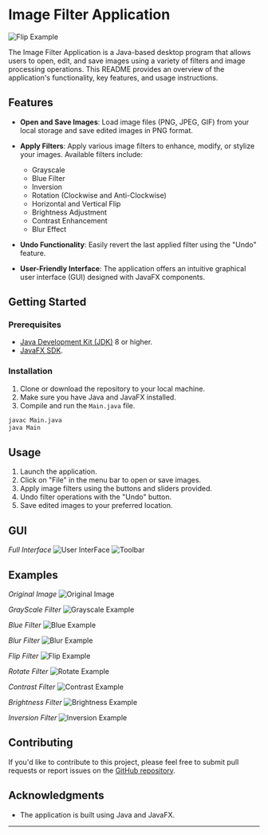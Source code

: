  # Image Filter Application

 ![Flip Example](images/flipHorizontally.png)

The Image Filter Application is a Java-based desktop program that allows users to open, edit, and save images using a variety of filters and image processing operations. This README provides an overview of the application's functionality, key features, and usage instructions.

## Features

- **Open and Save Images**: Load image files (PNG, JPEG, GIF) from your local storage and save edited images in PNG format.

- **Apply Filters**: Apply various image filters to enhance, modify, or stylize your images. Available filters include:
  - Grayscale
  - Blue Filter
  - Inversion
  - Rotation (Clockwise and Anti-Clockwise)
  - Horizontal and Vertical Flip
  - Brightness Adjustment
  - Contrast Enhancement
  - Blur Effect

- **Undo Functionality**: Easily revert the last applied filter using the "Undo" feature.

- **User-Friendly Interface**: The application offers an intuitive graphical user interface (GUI) designed with JavaFX components.



## Getting Started

### Prerequisites

- [Java Development Kit (JDK)](https://www.oracle.com/java/technologies/javase-downloads.html) 8 or higher.
- [JavaFX SDK](https://openjfx.io/openjfx-docs/#install-javafx).

### Installation

1. Clone or download the repository to your local machine.
2. Make sure you have Java and JavaFX installed.
3. Compile and run the `Main.java` file.

```bash
javac Main.java
java Main
```

## Usage

1. Launch the application.
2. Click on "File" in the menu bar to open or save images.
3. Apply image filters using the buttons and sliders provided.
4. Undo filter operations with the "Undo" button.
5. Save edited images to your preferred location.


## GUI

*Full Interface*
![User InterFace](images/gui.png)
![Toolbar](images/toolbar.png)


## Examples
*Original Image*
![Original Image](images/Original.jpg)

*GrayScale Filter*
![Grayscale Example](images/Grayscale.png)

*Blue Filter*
![Blue Example](images/Blue.png)

*Blur Filter*
![Blur Example](images/blur.png)

*Flip Filter*
![Flip Example](images/flipHorizontally.png)

*Rotate Filter*
![Rotate Example](images/rotaate.png)

*Contrast Filter*
![Contrast Example](images/Contrast.png)

*Brightness Filter*
![Brightness Example](images/brightness.png)

*Inversion Filter*
![Inversion Example](images/inversion.png)


## Contributing

If you'd like to contribute to this project, please feel free to submit pull requests or report issues on the [GitHub repository](https://github.com/notpritam/ImageEditor).

## Acknowledgments

- The application is built using Java and JavaFX.

---